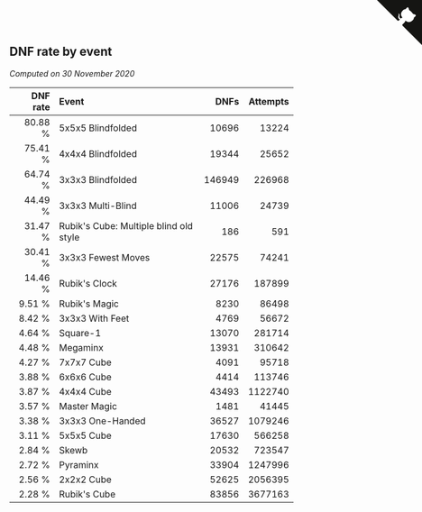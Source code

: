 ## DNF rate by event

*Computed on 30 November 2020*

| DNF rate | Event | DNFs | Attempts |
| ---: | :--- | ---: | ---: |
| 80.88 % | 5x5x5 Blindfolded | 10696 | 13224 |
| 75.41 % | 4x4x4 Blindfolded | 19344 | 25652 |
| 64.74 % | 3x3x3 Blindfolded | 146949 | 226968 |
| 44.49 % | 3x3x3 Multi-Blind | 11006 | 24739 |
| 31.47 % | Rubik's Cube: Multiple blind old style | 186 | 591 |
| 30.41 % | 3x3x3 Fewest Moves | 22575 | 74241 |
| 14.46 % | Rubik's Clock | 27176 | 187899 |
| 9.51 % | Rubik's Magic | 8230 | 86498 |
| 8.42 % | 3x3x3 With Feet | 4769 | 56672 |
| 4.64 % | Square-1 | 13070 | 281714 |
| 4.48 % | Megaminx | 13931 | 310642 |
| 4.27 % | 7x7x7 Cube | 4091 | 95718 |
| 3.88 % | 6x6x6 Cube | 4414 | 113746 |
| 3.87 % | 4x4x4 Cube | 43493 | 1122740 |
| 3.57 % | Master Magic | 1481 | 41445 |
| 3.38 % | 3x3x3 One-Handed | 36527 | 1079246 |
| 3.11 % | 5x5x5 Cube | 17630 | 566258 |
| 2.84 % | Skewb | 20532 | 723547 |
| 2.72 % | Pyraminx | 33904 | 1247996 |
| 2.56 % | 2x2x2 Cube | 52625 | 2056395 |
| 2.28 % | Rubik's Cube | 83856 | 3677163 |


<a href="https://github.com/jonatanklosko/wca_statistics" class="github-corner" aria-label="View source on Github"><svg width="80" height="80" viewBox="0 0 250 250" style="fill:#151513; color:#fff; position: absolute; top: 0; border: 0; right: 0;" aria-hidden="true"><path d="M0,0 L115,115 L130,115 L142,142 L250,250 L250,0 Z"></path><path d="M128.3,109.0 C113.8,99.7 119.0,89.6 119.0,89.6 C122.0,82.7 120.5,78.6 120.5,78.6 C119.2,72.0 123.4,76.3 123.4,76.3 C127.3,80.9 125.5,87.3 125.5,87.3 C122.9,97.6 130.6,101.9 134.4,103.2" fill="currentColor" style="transform-origin: 130px 106px;" class="octo-arm"></path><path d="M115.0,115.0 C114.9,115.1 118.7,116.5 119.8,115.4 L133.7,101.6 C136.9,99.2 139.9,98.4 142.2,98.6 C133.8,88.0 127.5,74.4 143.8,58.0 C148.5,53.4 154.0,51.2 159.7,51.0 C160.3,49.4 163.2,43.6 171.4,40.1 C171.4,40.1 176.1,42.5 178.8,56.2 C183.1,58.6 187.2,61.8 190.9,65.4 C194.5,69.0 197.7,73.2 200.1,77.6 C213.8,80.2 216.3,84.9 216.3,84.9 C212.7,93.1 206.9,96.0 205.4,96.6 C205.1,102.4 203.0,107.8 198.3,112.5 C181.9,128.9 168.3,122.5 157.7,114.1 C157.9,116.9 156.7,120.9 152.7,124.9 L141.0,136.5 C139.8,137.7 141.6,141.9 141.8,141.8 Z" fill="currentColor" class="octo-body"></path></svg></a><style>.github-corner:hover .octo-arm{animation:octocat-wave 560ms ease-in-out}@keyframes octocat-wave{0%,100%{transform:rotate(0)}20%,60%{transform:rotate(-25deg)}40%,80%{transform:rotate(10deg)}}@media (max-width:500px){.github-corner:hover .octo-arm{animation:none}.github-corner .octo-arm{animation:octocat-wave 560ms ease-in-out}}</style>
